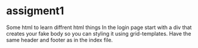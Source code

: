 # assigment1

Some html to learn diffrent html things
In the login page start with a div that creates your fake body so you can styling it using grid-templates. Have the same header and footer as in the index file.
